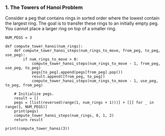 ### 1. The Towers of Hanoi Problem
Consider a peg that contains rings in sorted order where the lowest contain the largest ring. The goal is to transfer these rings to an initially empty peg. You cannot place a larger ring on top of a smaller ring.

```
NUM_PEGS = 3

def compute_tower_hanoi(num_rings):
    def compute_tower_hanoi_steps(num_rings_to_move, from_peg, to_peg, use_peg):
        if num_rings_to_move > 0:
            compute_tower_hanoi_steps(num_rings_to_move - 1, from_peg, use_peg, to_peg)
            pegs[to_peg].append(pegs[from_peg].pop())
            result.append([from_peg, to_peg])
            compute_tower_hanoi_steps(num_rings_to_move - 1, use_peg, to_peg, from_peg)

    # Initialize pegs.
    result = []
    pegs = [list(reversed(range(1, num_rings + 1)))] + [[] for _ in range(1, NUM_PEGS)]
    print(pegs)
    compute_tower_hanoi_steps(num_rings, 0, 1, 2)
    return result

print(compute_tower_hanoi(3))
```
